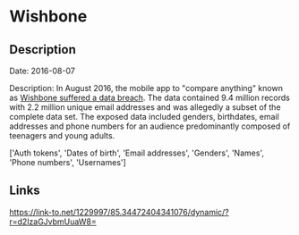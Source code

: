 # Wishbone

## Description

Date: 2016-08-07

Description:
In August 2016, the mobile app to &quot;compare anything&quot; known as <a href="https://motherboard.vice.com/en_us/article/popular-teen-quiz-app-wishbone-has-been-hacked-exposing-tons-of-user-information" target="_blank" rel="noopener">Wishbone suffered a data breach</a>. The data contained 9.4 million records with 2.2 million unique email addresses and was allegedly a subset of the complete data set. The exposed data included genders, birthdates, email addresses and phone numbers for an audience predominantly composed of teenagers and young adults.


['Auth tokens', 'Dates of birth', 'Email addresses', 'Genders', 'Names', 'Phone numbers', 'Usernames']

## Links

https://link-to.net/1229997/85.34472404341076/dynamic/?r=d2lzaGJvbmUuaW8=